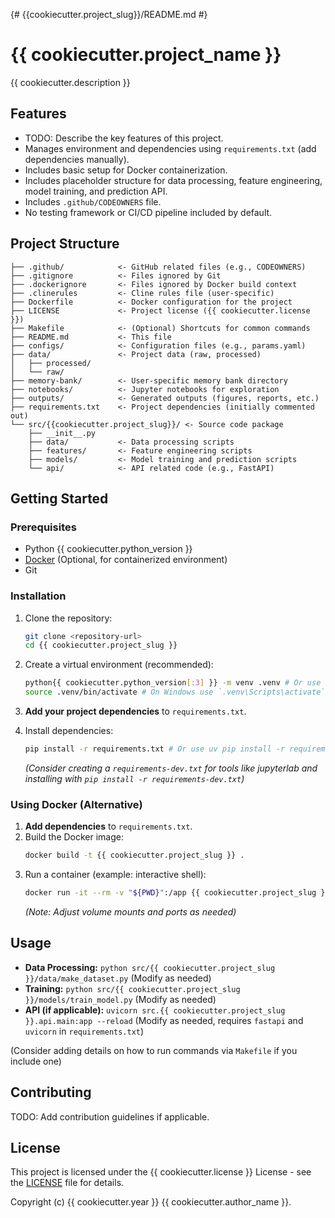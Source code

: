 {# {{cookiecutter.project_slug}}/README.md #}
# {{ cookiecutter.project_name }}

{{ cookiecutter.description }}

## Features

* TODO: Describe the key features of this project.
* Manages environment and dependencies using `requirements.txt` (add dependencies manually).
* Includes basic setup for Docker containerization.
* Includes placeholder structure for data processing, feature engineering, model training, and prediction API.
* Includes `.github/CODEOWNERS` file.
* No testing framework or CI/CD pipeline included by default.

## Project Structure

```
├── .github/            <- GitHub related files (e.g., CODEOWNERS)
├── .gitignore          <- Files ignored by Git
├── .dockerignore       <- Files ignored by Docker build context
├── .clinerules         <- Cline rules file (user-specific)
├── Dockerfile          <- Docker configuration for the project
├── LICENSE             <- Project license ({{ cookiecutter.license }})
├── Makefile            <- (Optional) Shortcuts for common commands
├── README.md           <- This file
├── configs/            <- Configuration files (e.g., params.yaml)
├── data/               <- Project data (raw, processed)
│   ├── processed/
│   └── raw/
├── memory-bank/        <- User-specific memory bank directory
├── notebooks/          <- Jupyter notebooks for exploration
├── outputs/            <- Generated outputs (figures, reports, etc.)
├── requirements.txt    <- Project dependencies (initially commented out)
└── src/{{cookiecutter.project_slug}}/ <- Source code package
    ├── __init__.py
    ├── data/           <- Data processing scripts
    ├── features/       <- Feature engineering scripts
    ├── models/         <- Model training and prediction scripts
    └── api/            <- API related code (e.g., FastAPI)
```

## Getting Started

### Prerequisites

* Python {{ cookiecutter.python_version }}
* [Docker](https://docs.docker.com/get-docker/) (Optional, for containerized environment)
* Git

### Installation

1.  Clone the repository:
    ```bash
    git clone <repository-url>
    cd {{ cookiecutter.project_slug }}
    ```

2.  Create a virtual environment (recommended):
    ```bash
    python{{ cookiecutter.python_version[:3] }} -m venv .venv # Or use uv, conda, etc.
    source .venv/bin/activate # On Windows use `.venv\Scripts\activate`
    ```

3.  **Add your project dependencies** to `requirements.txt`.

4.  Install dependencies:
    ```bash
    pip install -r requirements.txt # Or use uv pip install -r requirements.txt
    ```
    *(Consider creating a `requirements-dev.txt` for tools like jupyterlab and installing with `pip install -r requirements-dev.txt`)*

### Using Docker (Alternative)

1.  **Add dependencies** to `requirements.txt`.
2.  Build the Docker image:
    ```bash
    docker build -t {{ cookiecutter.project_slug }} .
    ```
3.  Run a container (example: interactive shell):
    ```bash
    docker run -it --rm -v "${PWD}":/app {{ cookiecutter.project_slug }} bash
    ```
    *(Note: Adjust volume mounts and ports as needed)*

## Usage

* **Data Processing:** `python src/{{ cookiecutter.project_slug }}/data/make_dataset.py` (Modify as needed)
* **Training:** `python src/{{ cookiecutter.project_slug }}/models/train_model.py` (Modify as needed)
* **API (if applicable):** `uvicorn src.{{ cookiecutter.project_slug }}.api.main:app --reload` (Modify as needed, requires `fastapi` and `uvicorn` in `requirements.txt`)

(Consider adding details on how to run commands via `Makefile` if you include one)

## Contributing

TODO: Add contribution guidelines if applicable.

## License

This project is licensed under the {{ cookiecutter.license }} License - see the [LICENSE](LICENSE) file for details.

Copyright (c) {{ cookiecutter.year }} {{ cookiecutter.author_name }}.
